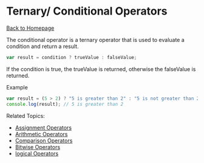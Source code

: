 # Ternary/ Conditional Operators
[Back to Homepage](README.md#operators-in-javascript)

The conditional operator is a ternary operator that is used to evaluate a condition and return a result.

```js
var result = condition ? trueValue : falseValue;
```
If the condition is true, the trueValue is returned, otherwise the falseValue is returned.

Example
```js
var result = (5 > 2) ? "5 is greater than 2" : "5 is not greater than 2";
console.log(result); // 5 is greater than 2
```

Related Topics:
- [Assignment Operators](AssignmentOperator.md#assignment-operator)
- [Arithmetic Operators](ArithmeticOperator.md#arithmetic-operators)
- [Comparison Operators](ComparisonOperator.md#comparison-operators)
- [Bitwise Operators](BitwiseOperator.md#bitwise-operators)
- [logical Operators](LogicalOperator.md#logical-operators)